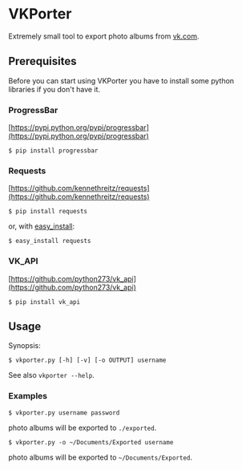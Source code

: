 VKPorter
========

Extremely small tool to export photo albums from [vk.com](https://vk.com).


## Prerequisites

Before you can start using VKPorter you have to install some python libraries if you don't have it.

### ProgressBar

[https://pypi.python.org/pypi/progressbar](https://pypi.python.org/pypi/progressbar)

    $ pip install progressbar


### Requests

[https://github.com/kennethreitz/requests](https://github.com/kennethreitz/requests)

    $ pip install requests

or, with [easy_install](http://pypi.python.org/pypi/setuptools):

    $ easy_install requests

### VK_API
[https://github.com/python273/vk_api](https://github.com/python273/vk_api)

    $ pip install vk_api

## Usage

Synopsis:

    $ vkporter.py [-h] [-v] [-o OUTPUT] username

See also `vkporter --help`.

### Examples

    $ vkporter.py username password
    
photo albums will be exported to `./exported`.


    $ vkporter.py -o ~/Documents/Exported username
    
photo albums will be exported to `~/Documents/Exported`.

